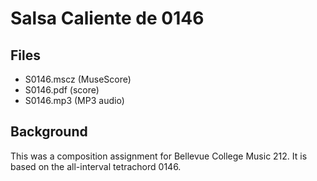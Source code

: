 # Salsa Caliente de 0146

## Files

* S0146.mscz (MuseScore)
* S0146.pdf (score)
* S0146.mp3 (MP3 audio)

## Background

This was a composition assignment for Bellevue College Music
212. It is based on the all-interval tetrachord 0146.
